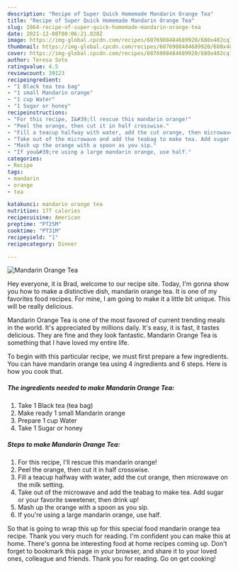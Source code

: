 ```yaml
---
description: "Recipe of Super Quick Homemade Mandarin Orange Tea"
title: "Recipe of Super Quick Homemade Mandarin Orange Tea"
slug: 2864-recipe-of-super-quick-homemade-mandarin-orange-tea
date: 2021-12-08T00:06:21.028Z
image: https://img-global.cpcdn.com/recipes/6076908484689920/680x482cq70/mandarin-orange-tea-recipe-main-photo.jpg
thumbnail: https://img-global.cpcdn.com/recipes/6076908484689920/680x482cq70/mandarin-orange-tea-recipe-main-photo.jpg
cover: https://img-global.cpcdn.com/recipes/6076908484689920/680x482cq70/mandarin-orange-tea-recipe-main-photo.jpg
author: Teresa Soto
ratingvalue: 4.5
reviewcount: 39123
recipeingredient:
- "1 Black tea tea bag"
- "1 small Mandarin orange"
- "1 cup Water"
- "1 Sugar or honey"
recipeinstructions:
- "For this recipe, I&#39;ll rescue this mandarin orange!"
- "Peel the orange, then cut it in half crosswise."
- "Fill a teacup halfway with water, add the cut orange, then microwave on the milk setting."
- "Take out of the microwave and add the teabag to make tea. Add sugar or your favorite sweetener, then drink up!"
- "Mash up the orange with a spoon as you sip."
- "If you&#39;re using a large mandarin orange, use half."
categories:
- Recipe
tags:
- mandarin
- orange
- tea

katakunci: mandarin orange tea 
nutrition: 177 calories
recipecuisine: American
preptime: "PT25M"
cooktime: "PT31M"
recipeyield: "1"
recipecategory: Dinner

---
```



![Mandarin Orange Tea](https://img-global.cpcdn.com/recipes/6076908484689920/680x482cq70/mandarin-orange-tea-recipe-main-photo.jpg)

Hey everyone, it is Brad, welcome to our recipe site. Today, I'm gonna show you how to make a distinctive dish, mandarin orange tea. It is one of my favorites food recipes. For mine, I am going to make it a little bit unique. This will be really delicious.

Mandarin Orange Tea is one of the most favored of current trending meals in the world. It's appreciated by millions daily. It's easy, it is fast, it tastes delicious. They are fine and they look fantastic. Mandarin Orange Tea is something that I have loved my entire life.




To begin with this particular recipe, we must first prepare a few ingredients. You can have mandarin orange tea using 4 ingredients and 6 steps. Here is how you cook that.

<!--inarticleads1-->

##### The ingredients needed to make Mandarin Orange Tea:

1. Take 1 Black tea (tea bag)
1. Make ready 1 small Mandarin orange
1. Prepare 1 cup Water
1. Take 1 Sugar or honey




<!--inarticleads2-->

##### Steps to make Mandarin Orange Tea:

1. For this recipe, I&#39;ll rescue this mandarin orange!
1. Peel the orange, then cut it in half crosswise.
1. Fill a teacup halfway with water, add the cut orange, then microwave on the milk setting.
1. Take out of the microwave and add the teabag to make tea. Add sugar or your favorite sweetener, then drink up!
1. Mash up the orange with a spoon as you sip.
1. If you&#39;re using a large mandarin orange, use half.




So that is going to wrap this up for this special food mandarin orange tea recipe. Thank you very much for reading. I'm confident you can make this at home. There's gonna be interesting food at home recipes coming up. Don't forget to bookmark this page in your browser, and share it to your loved ones, colleague and friends. Thank you for reading. Go on get cooking!
